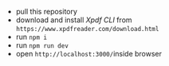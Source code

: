 - pull this repository
- download and install *Xpdf CLI* from ``https://www.xpdfreader.com/download.html``
- run ``npm i``
- run ``npm run dev``
- open ``http://localhost:3000/``inside browser
